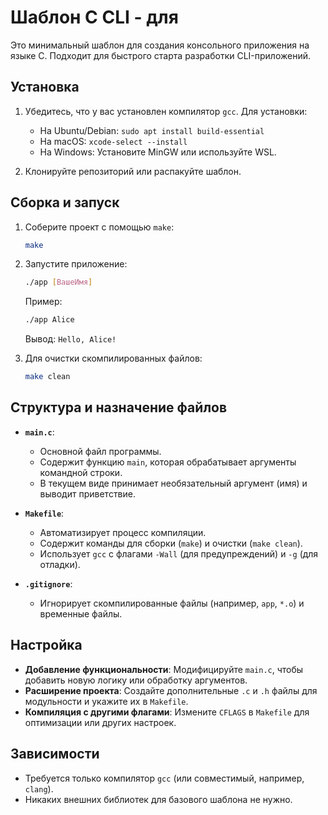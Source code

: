 # Шаблон C CLI - для

Это минимальный шаблон для создания консольного приложения на языке C. Подходит для быстрого старта разработки CLI-приложений.

## Установка

1. Убедитесь, что у вас установлен компилятор `gcc`. Для установки:
   - На Ubuntu/Debian: `sudo apt install build-essential`
   - На macOS: `xcode-select --install`
   - На Windows: Установите MinGW или используйте WSL.

2. Клонируйте репозиторий или распакуйте шаблон.

## Сборка и запуск

1. Соберите проект с помощью `make`:
   ```bash
   make
   ```

2. Запустите приложение:
   ```bash
   ./app [ВашеИмя]
   ```

   Пример:
   ```bash
   ./app Alice
   ```
   Вывод: `Hello, Alice!`

3. Для очистки скомпилированных файлов:
   ```bash
   make clean
   ```

## Структура и назначение файлов

- **`main.c`**:
  - Основной файл программы.
  - Содержит функцию `main`, которая обрабатывает аргументы командной строки.
  - В текущем виде принимает необязательный аргумент (имя) и выводит приветствие.

- **`Makefile`**:
  - Автоматизирует процесс компиляции.
  - Содержит команды для сборки (`make`) и очистки (`make clean`).
  - Использует `gcc` с флагами `-Wall` (для предупреждений) и `-g` (для отладки).

- **`.gitignore`**:
  - Игнорирует скомпилированные файлы (например, `app`, `*.o`) и временные файлы.

## Настройка

- **Добавление функциональности**: Модифицируйте `main.c`, чтобы добавить новую логику или обработку аргументов.
- **Расширение проекта**: Создайте дополнительные `.c` и `.h` файлы для модульности и укажите их в `Makefile`.
- **Компиляция с другими флагами**: Измените `CFLAGS` в `Makefile` для оптимизации или других настроек.

## Зависимости

- Требуется только компилятор `gcc` (или совместимый, например, `clang`).
- Никаких внешних библиотек для базового шаблона не нужно.
